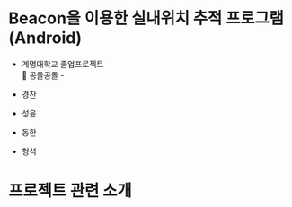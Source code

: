 # Beacon을 이용한 실내위치 추적 프로그램 (Android)

- 계명대학교 졸업프로젝트 <br>
 👏 공돌공돌 -  
  
- 경찬 
- 성윤
- 동한 
- 형석 


<h1> 프로젝트 관련 소개 </h1>


